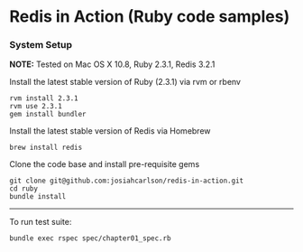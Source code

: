 Redis in Action (Ruby code samples)
===================================

### System Setup

**NOTE:** Tested on Mac OS X 10.8, Ruby 2.3.1, Redis 3.2.1

Install the latest stable version of Ruby (2.3.1) via rvm or rbenv

```
rvm install 2.3.1
rvm use 2.3.1
gem install bundler
```

Install the latest stable version of Redis via Homebrew

```
brew install redis
```

Clone the code base and install pre-requisite gems

```
git clone git@github.com:josiahcarlson/redis-in-action.git
cd ruby
bundle install
```

---

To run test suite:

```
bundle exec rspec spec/chapter01_spec.rb
```
